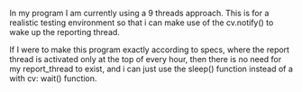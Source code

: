 In my program I am currently using a 9 threads approach. This is for a realistic testing environment so that i can make use of the cv.notify() to wake up the reporting thread.

If I were to make this program exactly according to specs, where the report thread is activated only at the top of every hour, then there is no need for my report_thread to exist, and i can just use the sleep() function instead of a with cv: wait() function.

